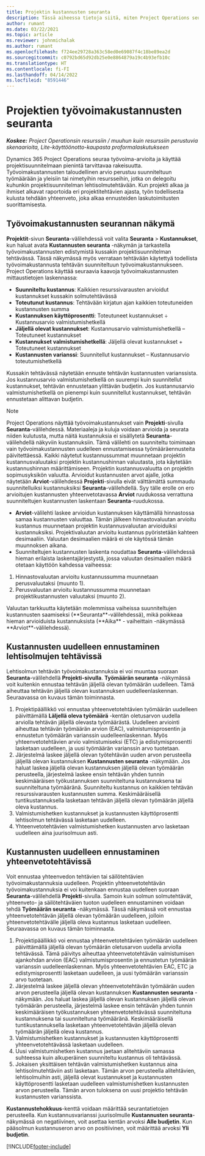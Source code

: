 ```yaml
---
title: Projektin kustannusten seuranta
description: Tässä aiheessa tietoja siitä, miten Project Operations seuraa edistymistä suhteessa työvoimakustannuksiin ja kuluihin projektissa.
author: rumant
ms.date: 03/22/2021
ms.topic: article
ms.reviewer: johnmichalak
ms.author: rumant
ms.openlocfilehash: f724ee29728a363c58ed0e69087f4c18be89ea2d
ms.sourcegitcommit: c0792bd65d92db25e0e8864879a19c4b93efb10c
ms.translationtype: HT
ms.contentlocale: fi-FI
ms.lasthandoff: 04/14/2022
ms.locfileid: "8591446"
---
```

# <a name="labor-cost-tracking-on-projects"></a>Projektien työvoimakustannusten seuranta

_**Koskee:** Project Operationsin resurssiin / muuhun kuin resurssiin perustuvia skenaarioita, Lite-käyttöönotto-kaupasta proformalaskutukseen_

Dynamics 365 Project Operations seuraa työvoima-arvioita ja käyttää projektisuunnitelmaan pienintä tarvittavaa rakeisuutta. Työvoimakustannusten taloudellinen arvio perustuu suunniteltuun työmäärään ja yleisiin tai nimetyihin resursseihin, jotka on delegoitu kuhunkin projektisuunnitelman lehtisolmutehtävään. Kun projekti alkaa ja ihmiset alkavat raportoida eri projektitehtävien ajasta, työn todellisesta kulusta tehdään yhteenveto, joka alkaa ennusteiden laskutoimitusten suorittamisesta.

## <a name="labor-cost-tracking-view"></a>Työvoimakustannusten seurannan näkymä

**Projektit**-sivun **Seuranta**-välilehdessä voit valita **Seuranta** > **Kustannukset**, kun haluat avata **Kustannusten seuranta** -näkymän ja tarkastella työvoimakustannusten edistymistä kussakin projektisuunnitelman tehtävässä. Tässä näkymässä myös verrataan tehtävään käytettyä todellista työvoimakustannusta tehtävän suunniteltuun työvoimakustannukseen. Project Operations käyttää seuraavia kaavoja työvoimakustannusten mittaustietojen laskennassa:

- **Suunniteltu kustannus**: Kaikkien resurssivarausten arvioidut kustannukset kussakin solmutehtävässä
- **Toteutunut kustannus**: Tehtävään kirjatun ajan kaikkien toteutuneiden kustannusten summa
- **Kustannuksen käyttöprosentti**: Toteutuneet kustannukset ÷ Kustannusarvio valmistumishetkellä
- **Jäljellä olevat kustannukset**: Kustannusarvio valmistumishetkellä – Toteutuneet kustannukset
- **Kustannukset valmistumishetkellä**: Jäljellä olevat kustannukset + Toteutuneet kustannukset
- **Kustannusten varianssi**: Suunnitellut kustannukset – Kustannusarvio toteutumishetkellä

Kussakin tehtävässä näytetään ennuste tehtävän kustannusten varianssista. Jos kustannusarvio valmistumishetkellä on suurempi kuin suunnitellut kustannukset, tehtävän ennustetaan ylittävän budjetin. Jos kustannusarvio valmistumishetkellä on pienempi kuin suunnitellut kustannukset, tehtävän ennustetaan alittavan budjetin.

>[!NOTE]
> Project Operations näyttää työvoimakustannukset vain **Projekti**-sivulla **Seuranta**-välilehdessä. Materiaaleja ja kuluja voidaan arvioida ja seurata niiden kulutusta, mutta näitä kustannuksia ei sisällytetä **Seuranta**-välilehdellä näkyviin kustannuksiin. Tämä välilehti on suunniteltu toimimaan vain työvoimakustannusten uudelleen ennustamisessa työmääräennusteita päivitettäessä.
Kaikki näytetut kustannussummat muunnetaan projektin kustannusvaluutaksi projektin kustannushinnan valuutasta, jota käytetään kustannushinnan määrittämiseen. Projektin kustannusvaluutta on projektin sopimusyksikön valuutta. Arvioidut kustannusten arvot ajalle, jotka näytetään **Arviot**-välilehdessä **Projekti**-sivulla eivät välttämättä summaudu suunnitelluiksi kustannuksiksi **Seuranta**-välilehdellä. Syy tälle erolle on ero arvioitujen kustannusten yhteenvetotavassa **Arviot** ruudukossa verrattuna suunniteltujen kustannusten laskentaan **Seuranta**-ruudukossa. 
>
> - **Arviot**-välilehti laskee arvioidun kustannuksen käyttämällä hinnastossa samaa kustannusten valuuttaa. Tämän jälkeen hinnastovaluutan arvioitu kustannus muunnetaan projektin kustannusvaluutan arvioiduiksi kustannuksiksi. Projektivaluutan arvioitu kustannus pyöristetään kahteen desimaaliin. Valuutan desimaalien määrä ei ole käytössä tämän muunnoksen aikana. 
> - Suunniteltujen kustannusten laskenta noudattaa **Seuranta**-välilehdessä hieman erilaista laskentajärjestystä, jossa valuutan desimaalien määrä otetaan käyttöön kahdessa vaiheessa: 
   ><ol>
   ><li>Hinnastovaluutan arvioitu kustannussumma muunnetaan perusvaluutaksi (muunto 1).</li>
   ><li>Perusvaluutan arvioitu kustannussumma muunnetaan projektikustannusten valuutaksi (muunto 2). </li>
   ></ol>
   >Valuutan tarkkuutta käytetään molemmissa vaiheissa suunniteltujen kustannusten saamiseksi (**Seuranta**-välilehdessä), mikä poikkeaa hieman arvioiduista kustannuksista (**Aika** - vaiheittain  -näkymässä **Arviot**-välilehdessä). 
   
## <a name="reprojecting-costs-on-leaf-node-tasks"></a>Kustannusten uudelleen ennustaminen lehtisolmujen tehtävissä

Lehtisolmun tehtävän työvoimakustannuksia ei voi muuntaa suoraan **Seuranta**-välilehdellä **Projekti-sivulla**. **Työmäärän seuranta** -näkymässä voit kuitenkin ennustaa tehtävän jäljellä olevan työmäärän uudelleen. Tämä aiheuttaa tehtävän jäljellä olevan kustannuksen uudelleenlaskennan. Seuraavassa on kuvaus tämän toiminnasta.

1. Projektipäällikkö voi ennustaa yhteenvetotehtävien työmäärän uudelleen päivittämällä **Läljellä oleva työmäärä** -kentän oletusarvon uudella arviolla tehtävän jäljellä olevasta työmäärästä. Uudelleen arviointi aiheuttaa tehtävän työmäärän arvion (EAC), valmistumisprosentin ja ennustetun työmäärän varianssin uudelleenlaskennan. Myös yhteenvetotehtävien arvio valmistumiseksi (ETC) ja edistymisprosentti lasketaan uudelleen, ja uusi työmäärän varianssin arvo tuotetaan.
2. Järjestelmä laskee jäljellä olevan työtehtävän uuden arvon perusteella jäljellä olevan kustannuksen **Kustannusten seuranta** -näkymään. Jos haluat laskea jäljellä olevan kustannuksen jäljellä olevan työmäärän perusteella, järjestelmä laskee ensin tehtävän yhden tunnin keskimääräisen työkustannuksen suunniteltuna kustannuksena tai suunniteltuna työmääränä. Suunniteltu kustannus on kaikkien tehtävän resurssivarausten kustannusten summa. Keskimääräisellä tuntikustannuksella lasketaan tehtävän jäljellä olevan työmäärän jäljellä oleva kustannus.
3. Valmistumishetken kustannukset ja kustannusten käyttöprosentti lehtisolmun tehtävässä lasketaan uudelleen.
4. Yhteenvetotehtävien valmistumishetken kustannusten arvo lasketaan uudelleen aina juurisolmuun asti.

## <a name="reprojecting-costs-on-summary-tasks"></a>Kustannusten uudelleen ennustaminen yhteenvetotehtävissä

Voit ennustaa yhteenvedon tehtävien tai säilötehtävien työvoimakustannuksia uudelleen. Projektin yhteenvetotehtävän työvoimakustannuksia ei voi kuitenkaan ennustaa uudelleen suoraan **Seuranta**-välilehdellä **Projekti**-sivulla. Samoin kuin solmun solmutehtävät, yhteenveto- ja säilötehtäväien tuoton uudelleen ennustaminen voidaan tehdä **Työmäärän seuranta** -näkymässä. Tässä näkymässä voit ennustaa yhteenvetotehtävän jäljellä olevan työmäärän uudelleen, jolloin yhteenvetotehtävälle jäljellä oleva kustannus lasketaan uudelleen. Seuraavassa on kuvaus tämän toiminnasta.

1. Projektipäällikkö voi ennustaa yhteenvetotehtävien työmäärän uudelleen päivittämällä jäljellä olevan työmäärän oletusarvon uudella arviolla tehtävässä. Tämä päivitys aiheuttaa yhteenvetotehtävän valmistumisen ajankohdan arvion (EAC) valmistumisprosentin ja ennustetun työmäärän varianssin uudelleenlaskennan. Myös yhteenvetotehtävien EAC, ETC ja edistymisprosentti lasketaan uudelleen, ja uusi työmäärän varianssin arvo tuotetaan.
2. Järjestelmä laskee jäljellä olevan yhteenvetotehtävän työmäärän uuden arvon perusteella jäljellä olevan kustannuksen **Kustannusten seuranta** -näkymään. Jos haluat laskea jäljellä olevan kustannuksen jäljellä olevan työmäärän perusteella, järjestelmä laskee ensin tehtävän yhden tunnin keskimääräisen työkustannuksen yhteenvetotehtävässä suunniteltuna kustannuksena tai suunniteltuna työmääränä. Keskimääräisellä tuntikustannuksella lasketaan yhteenvetotehtävän jäljellä olevan työmäärän jäljellä oleva kustannus.
3. Valmistumishetken kustannukset ja kustannusten käyttöprosentti yhteenvetotehtävässä lasketaan uudelleen.
4. Uusi valmistumishetken kustannus jaetaan alitehtäviin samassa suhteessa kuin alkuperäinen suunniteltu kustannus oli tehtävässä.
5. Jokaisen yksittäisen tehtävän valmistumishetken kustannus aina lehtisolmutehtäviin asti lasketaan. Tämän arvon perusteella alitehtävien, lehtisolmuihin asti, jäljellä olevat kustannukset ja kustannusten käyttöprosentti lasketaan uudelleen valmistumishetken kustannusten arvon perusteella. Tämän arvon tuloksena on uusi projektio tehtävän kustannusten varianssista. 


**Kustannustehokkuus**-kenttä voidaan määrittää seurantatietojen perusteella. Kun kustannusvarianssi juurisolmulle **Kustannusten seuranta**-näkymässä on negatiivinen, voit asettaa kentän arvoksi **Alle budjetin**. Kun pääsolmun kustannuseron arvo on positiivinen, voit määrittää arvoksi **Yli budjetin**.


[!INCLUDE[footer-include](../includes/footer-banner.md)]
